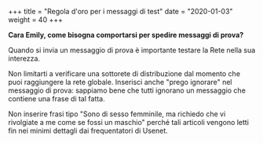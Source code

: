 +++
title = "Regola d'oro per i messaggi di test"
date = "2020-01-03"
weight = 40
+++

__Cara Emily, come bisogna comportarsi per spedire messaggi di prova?__

Quando si invia un messaggio di prova è importante testare la Rete nella sua interezza.

Non limitarti a verificare una sottorete di distribuzione dal momento che puoi raggiungere la rete globale. Inserisci anche "prego ignorare" nel messaggio di prova: sappiamo bene che tutti ignorano un messaggio che contiene una frase di tal fatta.

Non inserire frasi tipo "Sono di sesso femminile, ma richiedo che vi rivolgiate a me come se fossi un maschio" perché tali articoli vengono letti fin nei minimi dettagli dai frequentatori di Usenet.
